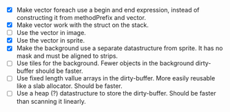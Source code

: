 - [x] Make vector foreach use a begin and end expression, instead of constructing it from methodPrefix and vector.
- [x] Make vector work with the struct on the stack.
- [ ] Use the vector in image.
- [x] Use the vector in sprite.
- [x] Make the background use a separate datastructure from sprite. It has no mask and must be aligned to strips.
- [ ] Use tiles for the background. Fewer objects in the background dirty-buffer should be faster.
- [ ] Use fixed length vallue arrays in the dirty-buffer. More easily reusable like a slab allocator. Should be faster.
- [ ] Use a heap (?) datastructure to store the dirty-buffer. Should be faster than scanning it linearly.
